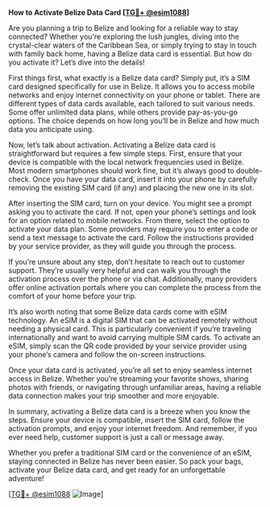 **How to Activate Belize Data Card [[TG💪+ @esim1088](https://t.me/s/esim1088)]**

Are you planning a trip to Belize and looking for a reliable way to stay connected? Whether you're exploring the lush jungles, diving into the crystal-clear waters of the Caribbean Sea, or simply trying to stay in touch with family back home, having a Belize data card is essential. But how do you activate it? Let’s dive into the details!

First things first, what exactly is a Belize data card? Simply put, it’s a SIM card designed specifically for use in Belize. It allows you to access mobile networks and enjoy internet connectivity on your phone or tablet. There are different types of data cards available, each tailored to suit various needs. Some offer unlimited data plans, while others provide pay-as-you-go options. The choice depends on how long you’ll be in Belize and how much data you anticipate using.

Now, let’s talk about activation. Activating a Belize data card is straightforward but requires a few simple steps. First, ensure that your device is compatible with the local network frequencies used in Belize. Most modern smartphones should work fine, but it’s always good to double-check. Once you have your data card, insert it into your phone by carefully removing the existing SIM card (if any) and placing the new one in its slot.

After inserting the SIM card, turn on your device. You might see a prompt asking you to activate the card. If not, open your phone’s settings and look for an option related to mobile networks. From there, select the option to activate your data plan. Some providers may require you to enter a code or send a text message to activate the card. Follow the instructions provided by your service provider, as they will guide you through the process.

If you’re unsure about any step, don’t hesitate to reach out to customer support. They’re usually very helpful and can walk you through the activation process over the phone or via chat. Additionally, many providers offer online activation portals where you can complete the process from the comfort of your home before your trip.

It’s also worth noting that some Belize data cards come with eSIM technology. An eSIM is a digital SIM that can be activated remotely without needing a physical card. This is particularly convenient if you’re traveling internationally and want to avoid carrying multiple SIM cards. To activate an eSIM, simply scan the QR code provided by your service provider using your phone’s camera and follow the on-screen instructions.

Once your data card is activated, you’re all set to enjoy seamless internet access in Belize. Whether you’re streaming your favorite shows, sharing photos with friends, or navigating through unfamiliar areas, having a reliable data connection makes your trip smoother and more enjoyable.

In summary, activating a Belize data card is a breeze when you know the steps. Ensure your device is compatible, insert the SIM card, follow the activation prompts, and enjoy your internet freedom. And remember, if you ever need help, customer support is just a call or message away.

Whether you prefer a traditional SIM card or the convenience of an eSIM, staying connected in Belize has never been easier. So pack your bags, activate your Belize data card, and get ready for an unforgettable adventure! 

[[TG💪+ @esim1088](https://t.me/s/esim1088) ![Image](https://i.postimg.cc/Y0z9fWf4/image.png)]